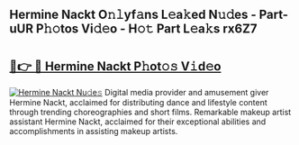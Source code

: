## Hermine Nackt O𝚗𝚕yf𝚊ns L𝚎a𝚔ed N𝚞𝚍es - Part-uUR P𝚑𝚘tos Vi𝚍𝚎o - H𝚘𝚝 Part L𝚎a𝚔s rx6Z7

# <h2><a href="http://kf0iqx.oniu.top/?m=Hermine+Nackt">🔗👉 🔴 Hermine Nackt P𝚑ot𝚘𝚜 V𝚒d𝚎o</a></h2>

[![Hermine Nackt Nu𝚍e𝚜](https://i.imgur.com/0qMVB7G.gif)](http://kf0iqx.oniu.top/?m=Hermine+Nackt)
Digital media provider and amusement giver Hermine Nackt, acclaimed for distributing dance and lifestyle content through trending choreographies and short films. Remarkable makeup artist assistant Hermine Nackt, acclaimed for their exceptional abilities and accomplishments in assisting makeup artists.  
